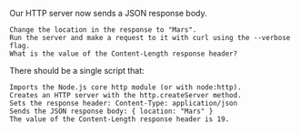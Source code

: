 Our HTTP server now sends a JSON response body.

    Change the location in the response to "Mars".
    Run the server and make a request to it with curl using the --verbose flag.
    What is the value of the Content-Length response header?

There should be a single script that:

    Imports the Node.js core http module (or with node:http).
    Creates an HTTP server with the http.createServer method.
    Sets the response header: Content-Type: application/json
    Sends the JSON response body: { location: "Mars" }
    The value of the Content-Length response header is 19.

